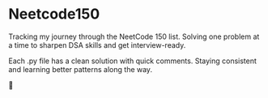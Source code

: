 # Neetcode150

Tracking my journey through the NeetCode 150 list.
Solving one problem at a time to sharpen DSA skills and get interview-ready.

Each .py file has a clean solution with quick comments.
Staying consistent and learning better patterns along the way.

🚀